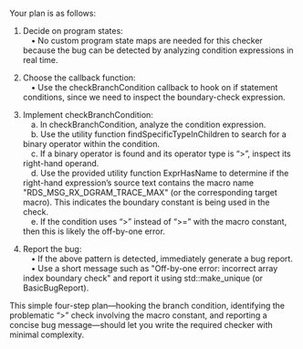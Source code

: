 Your plan is as follows:

1. Decide on program states:  
 • No custom program state maps are needed for this checker because the bug can be detected by analyzing condition expressions in real time.

2. Choose the callback function:  
 • Use the checkBranchCondition callback to hook on if statement conditions, since we need to inspect the boundary-check expression.

3. Implement checkBranchCondition:  
 a. In checkBranchCondition, analyze the condition expression.  
 b. Use the utility function findSpecificTypeInChildren<BinaryOperator> to search for a binary operator within the condition.  
 c. If a binary operator is found and its operator type is “>”, inspect its right-hand operand.  
 d. Use the provided utility function ExprHasName to determine if the right-hand expression’s source text contains the macro name "RDS_MSG_RX_DGRAM_TRACE_MAX" (or the corresponding target macro). This indicates the boundary constant is being used in the check.  
 e. If the condition uses “>” instead of “>=” with the macro constant, then this is likely the off-by-one error.

4. Report the bug:  
 • If the above pattern is detected, immediately generate a bug report.  
 • Use a short message such as "Off-by-one error: incorrect array index boundary check" and report it using std::make_unique<PathSensitiveBugReport> (or BasicBugReport).

This simple four-step plan—hooking the branch condition, identifying the problematic “>” check involving the macro constant, and reporting a concise bug message—should let you write the required checker with minimal complexity.